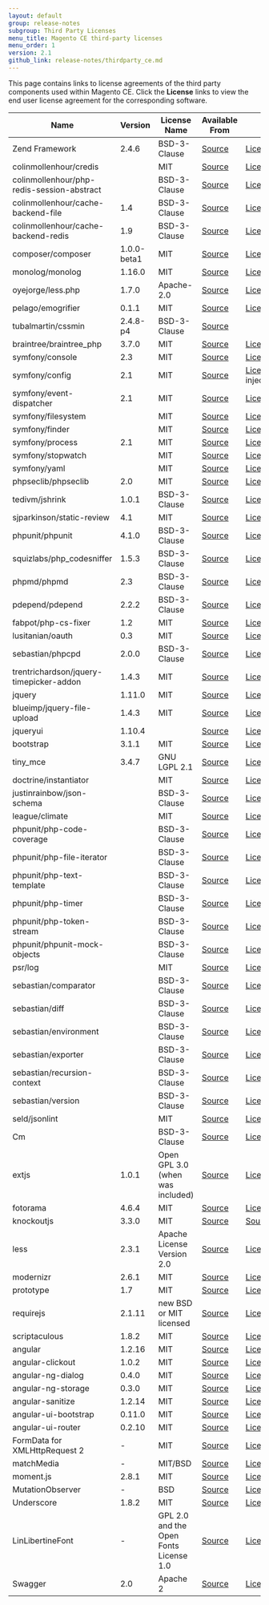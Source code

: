 ```yaml
---
layout: default
group: release-notes
subgroup: Third Party Licenses
menu_title: Magento CE third-party licenses
menu_order: 1
version: 2.1
github_link: release-notes/thirdparty_ce.md
---
```


This page contains links to license agreements of the third party components used within Magento CE.  Click the **License** links to view the end user license agreement for the corresponding software.

Name|Version|License Name|Available From|Link to License
---|---|---|---|---
Zend Framework|2.4.6|BSD-3-Clause|[Source](http://framework.zend.com/)|[License](http://framework.zend.com/license/new-bsd)
colinmollenhour/credis || MIT|[Source](https://github.com/colinmollenhour/credis)|[License](https://github.com/colinmollenhour/credis/blob/master/LICENSE)
colinmollenhour/php-redis-session-abstract || BSD-3-Clause|[Source](https://github.com/colinmollenhour/php-redis-session-abstract)|[License](https://github.com/colinmollenhour/php-redis-session-abstract#license)
colinmollenhour/cache-backend-file |1.4| BSD-3-Clause|[Source](https://github.com/colinmollenhour/Cm_Cache_Backend_Redis)|[License](https://github.com/colinmollenhour/Cm_Cache_Backend_Redis/blob/master/Cm/Cache/Backend/Redis.php)
colinmollenhour/cache-backend-redis |1.9| BSD-3-Clause|[Source](https://github.com/colinmollenhour/Cm_Cache_Backend_File)|[License](https://github.com/colinmollenhour/Cm_Cache_Backend_File/blob/master/File.php)
composer/composer |1.0.0-beta1| MIT|[Source](https://github.com/composer/composer)|[License](https://github.com/composer/composer/blob/master/LICENSE)
monolog/monolog |1.16.0| MIT|[Source](https://github.com/Seldaek/monolog)|[License](https://github.com/Seldaek/monolog/blob/master/LICENSE)
oyejorge/less.php |1.7.0| Apache-2.0|[Source](https://github.com/oyejorge/less.php)|[License](https://github.com/oyejorge/less.php/blob/master/LICENSE)
pelago/emogrifier |0.1.1| MIT|[Source](https://github.com/jjriv/emogrifier)|[License](https://github.com/jjriv/emogrifier/blob/master/LICENSE)
tubalmartin/cssmin |2.4.8-p4| BSD-3-Clause|[Source](https://github.com/tubalmartin/YUI-CSS-compressor-PHP-port)|
braintree/braintree_php |3.7.0| MIT|[Source](https://github.com/braintree/braintree_php)|[License](https://github.com/braintree/braintree_php/blob/master/LICENSE)
symfony/console|2.3|MIT|[Source](https://github.com/symfony/console)|[License](https://github.com/symfony/console/blob/master/LICENSE)
symfony/config |2.1| MIT|[Source](https://github.com/symfony/config)|[License](https://github.com/symfony/config/blob/master/LICENSE)symfony/dependency-injection || MIT|[Source](https://github.com/symfony/dependency-injection)|[License](https://github.com/symfony/dependency-injection/blob/master/LICENSE)
symfony/event-dispatcher |2.1| MIT|[Source](https://github.com/symfony/event-dispatcher)|[License](https://github.com/symfony/event-dispatcher/blob/master/LICENSE)
symfony/filesystem || MIT|[Source](https://github.com/symfony/filesystem)|[License](https://github.com/symfony/filesystem/blob/master/LICENSE)
symfony/finder || MIT|[Source](https://github.com/symfony/finder)|[License](https://github.com/symfony/finder/blob/master/LICENSE)
symfony/process |2.1| MIT|[Source](https://github.com/symfony/process)|[License](https://github.com/symfony/process/blob/master/LICENSE)
symfony/stopwatch || MIT|[Source](https://github.com/symfony/stopwatch)|[License](https://github.com/symfony/stopwatch/blob/master/LICENSE)
symfony/yaml || MIT|[Source](https://github.com/symfony/yaml)|[License](https://github.com/symfony/yaml/blob/master/LICENSE)
phpseclib/phpseclib |2.0| MIT|[Source](https://github.com/phpseclib/phpseclib)|[License](https://github.com/phpseclib/phpseclib/blob/master/LICENSE)
tedivm/jshrink |1.0.1| BSD-3-Clause|[Source](https://github.com/tedious/Jshrink)|[License](https://github.com/tedious/JShrink/blob/master/LICENSE)
sjparkinson/static-review |4.1| MIT|[Source](https://github.com/sjparkinson/static-review)|[License](https://github.com/sjparkinson/static-review/blob/master/LICENSE)
phpunit/phpunit |4.1.0| BSD-3-Clause|[Source](https://github.com/sebastianbergmann/phpunit)|[License](https://github.com/sebastianbergmann/phpunit/blob/master/LICENSE)
squizlabs/php_codesniffer |1.5.3| BSD-3-Clause|[Source](https://github.com/squizlabs/PHP_CodeSniffer)|[License](https://github.com/squizlabs/PHP_CodeSniffer/blob/master/licence.txt)
phpmd/phpmd |2.3| BSD-3-Clause|[Source](https://github.com/phpmd/phpmd)|[License](https://github.com/phpmd/phpmd/blob/master/LICENSE)
pdepend/pdepend |2.2.2| BSD-3-Clause|[Source](https://github.com/pdepend/pdepend)|[License](https://github.com/pdepend/pdepend/blob/master/LICENSE)
fabpot/php-cs-fixer |1.2| MIT|[Source](https://www.versioneye.com/php/fabpot:php-cs-fixer/dev-master)|[License](http://spdx.org/licenses/MIT.html)
lusitanian/oauth |0.3| MIT|[Source](https://github.com/Lusitanian/PHPoAuthLib)|[License](https://github.com/Lusitanian/PHPoAuthLib/blob/master/LICENSE)
sebastian/phpcpd|2.0.0|BSD-3-Clause|[Source](https://github.com/sebastianbergmann/phpcpd)|[License](https://github.com/sebastianbergmann/phpcpd/blob/master/LICENSE)
trentrichardson/jquery-timepicker-addon|1.4.3|MIT|[Source](https://github.com/trentrichardson/jQuery-Timepicker-Addon)|[License](https://github.com/trentrichardson/jQuery-Timepicker-Addon/blob/master/LICENSE-MIT)
jquery|1.11.0 |MIT|[Source](https://jquery.com/)|[License](https://jquery.org/license/)
blueimp/jquery-file-upload|1.4.3|MIT|[Source](https://github.com/blueimp/jQuery-File-Upload)|[License](https://opensource.org/licenses/MIT)
jqueryui|1.10.4||[Source](https://github.com/jquery/jqueryui.com)|[License](https://github.com/jquery/jqueryui.com/blob/master/LICENSE.txt)
bootstrap|3.1.1 |MIT|[Source](http://getbootstrap.com)|[License](https://github.com/twbs/bootstrap/blob/master/LICENSE)
tiny_mce |3.4.7|GNU LGPL 2.1|[Source](https://www.tinymce.com)|[License](https://github.com/tinymce/tinymce/blob/master/LICENSE.TXT)
doctrine/instantiator || MIT|[Source](https://github.com/doctrine/instantiator)|[License](https://github.com/doctrine/instantiator/blob/master/LICENSE)
justinrainbow/json-schema || BSD-3-Clause|[Source](https://github.com/justinrainbow/json-schema)|[License](https://github.com/justinrainbow/json-schema/blob/master/LICENSE)
league/climate || MIT|[Source](https://github.com/thephpleague/climate)|[License](https://github.com/thephpleague/climate/blob/master/LICENSE.md)
phpunit/php-code-coverage || BSD-3-Clause|[Source](https://github.com/sebastianbergmann/php-code-coverage)|[License](https://github.com/sebastianbergmann/php-code-coverage/blob/master/LICENSE)
phpunit/php-file-iterator || BSD-3-Clause|[Source](https://github.com/sebastianbergmann/php-file-iterator)|[License](https://github.com/sebastianbergmann/php-file-iterator/blob/master/LICENSE)
phpunit/php-text-template || BSD-3-Clause|[Source](https://github.com/sebastianbergmann/php-text-template)|[License](https://github.com/sebastianbergmann/php-text-template/blob/master/LICENSE)
phpunit/php-timer || BSD-3-Clause|[Source](https://github.com/sebastianbergmann/php-timer)|[License](https://github.com/sebastianbergmann/php-timer/blob/master/LICENSE)
phpunit/php-token-stream || BSD-3-Clause|[Source](https://github.com/sebastianbergmann/php-token-stream)|[License](https://github.com/sebastianbergmann/php-token-stream/blob/master/LICENSE)
phpunit/phpunit-mock-objects || BSD-3-Clause|[Source](https://github.com/sebastianbergmann/phpunit-mock-objects)|[License](https://github.com/sebastianbergmann/phpunit-mock-objects/blob/master/LICENSE)
psr/log || MIT|[Source](https://github.com/php-fig/log)|[License](https://github.com/php-fig/log/blob/master/LICENSE)
sebastian/comparator || BSD-3-Clause|[Source](https://github.com/sebastianbergmann/comparator)|[License](https://github.com/sebastianbergmann/comparator/blob/master/LICENSE)
sebastian/diff || BSD-3-Clause|[Source](https://github.com/sebastianbergmann/diff)|[License](https://github.com/sebastianbergmann/diff/blob/master/LICENSE)
sebastian/environment || BSD-3-Clause|[Source](https://github.com/sebastianbergmann/environment)|[License](https://github.com/sebastianbergmann/environment/blob/master/LICENSE)
sebastian/exporter || BSD-3-Clause|[Source](https://github.com/sebastianbergmann/exporter)|[License](https://github.com/sebastianbergmann/exporter/blob/master/LICENSE)
sebastian/recursion-context || BSD-3-Clause|[Source](https://github.com/sebastianbergmann/recursion-context)|[License](https://github.com/sebastianbergmann/recursion-context/blob/master/LICENSE)
sebastian/version || BSD-3-Clause|[Source](https://github.com/sebastianbergmann/version)|[License](https://github.com/sebastianbergmann/version/blob/master/LICENSE)
seld/jsonlint || MIT|[Source](https://github.com/Seldaek/jsonlint)|[License](https://github.com/Seldaek/jsonlint/blob/master/LICENSE)
Cm ||BSD-3-Clause|[Source](https://github.com/colinmollenhour/Cm_RedisSession)|[License 1](https://github.com/colinmollenhour/Cm_RedisSession/blob/master/Cm_RedisSession.xml) [License 2](http://opensource.org/licenses/BSD-3-Clause)
extjs |1.0.1|Open GPL 3.0 (when was included)|[Source](https://www.sencha.com/)|[License](https://www.gnu.org/licenses/lgpl.html)
fotorama|4.6.4 |MIT|[Source](https://github.com/artpolikarpov/fotorama)|[License](https://github.com/artpolikarpov/fotorama/blob/master/MIT-LICENSE)
knockoutjs|3.3.0 |MIT|[Source](http://knockoutjs.com/downloads/index.html)|[Source](https://github.com/knockout/knockout/blob/master/LICENSE)
less |2.3.1|Apache License Version 2.0|[Source](https://github.com/less/less.js)|[License](https://github.com/less/less.js/blob/master/LICENSE)
modernizr|2.6.1 |MIT|[Source](https://github.com/Modernizr/Modernizr)|[License](https://github.com/Modernizr/Modernizr/blob/master/LICENSE)
prototype|1.7 |MIT|[Source](http://prototypejs.org)|[License](https://github.com/sstephenson/prototype/blob/master/LICENSE)
requirejs |2.1.11|new BSD or MIT licensed|[Source](https://github.com/requirejs/requirejs)|[License](https://github.com/requirejs/requirejs/blob/master/LICENSE)
scriptaculous|1.8.2 |MIT|[Source](http://script.aculo.us)|[License](http://madrobby.github.io/scriptaculous/license/)
angular|1.2.16 |MIT|[Source](https://github.com/angular/angular.js)|[License](https://github.com/angular/angular.js/blob/master/LICENSE)
angular-clickout|1.0.2 |MIT|[Source](https://github.com/neoziro/angular-clickout)|[License](https://github.com/neoziro/angular-clickout#license)
angular-ng-dialog|0.4.0 |MIT|[Source](https://github.com/likeastore/ngDialog)|[License](https://github.com/neoziro/angular-clickout#license)
angular-ng-storage|0.3.0 |MIT|[Source](https://github.com/gsklee/ngStorage)|[License](https://github.com/gsklee/ngStorage/blob/master/LICENSE)
angular-sanitize|1.2.14 |MIT|[Source](https://code.angularjs.org/1.2.14/angular-sanitize.min.js)|[License](https://code.angularjs.org/1.2.14/angular-sanitize.min.js)
angular-ui-bootstrap|0.11.0 |MIT|[Source](http://angular-ui.github.io/bootstrap)|[License](https://github.com/angular-ui/bootstrap/blob/master/LICENSE)
angular-ui-router|0.2.10 |MIT|[Source](http://angular-ui.github.com/)|[License](http://www.opensource.org/licenses/MIT)
FormData for XMLHttpRequest 2 |-| MIT|[Source](https://gist.github.com/Rob--W/8b5adedd84c0d36aba64)|[License](https://gist.github.com/Rob--W/8b5adedd84c0d36aba64)
matchMedia |-| MIT/BSD|[Source](https://github.com/paulirish/matchMedia.js/)|[License](https://github.com/paulirish/matchMedia.js/blob/master/LICENSE.txt)
moment.js |2.8.1| MIT|[Source](http://momentjs.com)|[License](http://momentjs.com/downloads/moment.js)
MutationObserver |-| BSD|[Source](http://polymer.github.io)|[License](http://polymer.github.io/LICENSE.txt)
Underscore |1.8.2| MIT|[Source](http://underscorejs.org)|[License](https://github.com/jashkenas/underscore/blob/master/LICENSE)
LinLibertineFont|-|GPL 2.0 and the Open Fonts License 1.0|[Source](http://www.linuxlibertine.org)|[License 1](http://www.gnu.org/licenses/old-licenses/gpl-2.0.html) [License 2](http://scripts.sil.org/cms/scripts/page.php)
Swagger |2.0| Apache 2|[Source](https://github.com/swagger-api/swagger-ui)|[License](http://swagger.io/license/)
